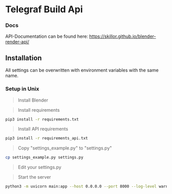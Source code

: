 # Telegraf Build Api

### Docs

API-Documentation can be found here: https://skillor.github.io/blender-render-api/

## Installation

All settings can be overwritten with environment variables with the same name.

### Setup in Unix

> Install Blender

> Install requirements

```bash
pip3 install -r requirements.txt
```

> Install API requirements

```bash
pip3 install -r requirements_api.txt
```

> Copy "settings_example.py" to "settings.py"

```bash
cp settings_example.py settings.py
```

> Edit your settings.py

> Start the server

```bash
python3 -m uvicorn main:app --host 0.0.0.0 --port 8000 --log-level warning
```
